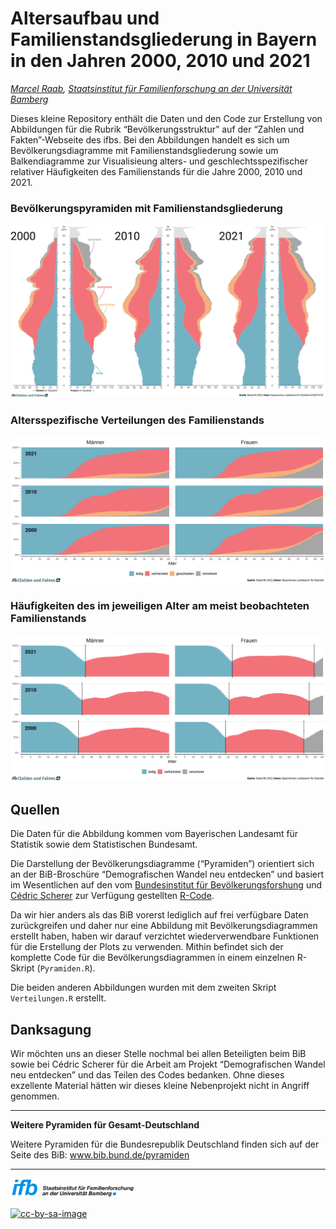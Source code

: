 Altersaufbau und Familienstandsgliederung in Bayern in den Jahren 2000,
2010 und 2021
================

[*Marcel Raab*](https://marcelraab.de/)*, [Staatsinstitut für
Familienforschung an der Universität
Bamberg](https://www.ifb.bayern.de/)*

Dieses kleine Repository enthält die Daten und den Code zur Erstellung
von Abbildungen für die Rubrik “Bevölkerungsstruktur” auf der “Zahlen
und Fakten”-Webseite des ifbs. Bei den Abbildungen handelt es sich um
Bevölkerungsdiagramme mit Familienstandsgliederung sowie um
Balkendiagramme zur Visualisieung alters- und geschlechtsspezifischer
relativer Häufigkeiten des Familienstands für die Jahre 2000, 2010 und
2021.

### Bevölkerungspyramiden mit Familienstandsgliederung

![](Abbildungen/Pyramiden_00-10-21.png)

### Altersspezifische Verteilungen des Familienstands

![](Abbildungen/Anteilswerte_00-10-21.png)

### Häufigkeiten des im jeweiligen Alter am meist beobachteten Familienstands

![](Abbildungen/Modalwerte_00-10-21.png)

## Quellen

Die Daten für die Abbildung kommen vom Bayerischen Landesamt für
Statistik sowie dem Statistischen Bundesamt.

Die Darstellung der Bevölkerungsdiagramme (“Pyramiden”) orientiert sich
an der BiB-Broschüre “Demografischen Wandel neu entdecken” und basiert
im Wesentlichen auf den vom [Bundesinstitut für
Bevölkerungsforshung](https://www.bib.bund.de/) und [Cédric
Scherer](https://cedricscherer.netlify.app/) zur Verfügung gestellten
[R-Code](https://github.com/z3tt/BiB-population-pyramids).

Da wir hier anders als das BiB vorerst lediglich auf frei verfügbare
Daten zurückgreifen und daher nur eine Abbildung mit
Bevölkerungsdiagrammen erstellt haben, haben wir darauf verzichtet
wiederverwendbare Funktionen für die Erstellung der Plots zu verwenden.
Mithin befindet sich der komplette Code für die Bevölkerungsdiagrammen
in einem einzelnen R-Skript (`Pyramiden.R`).

Die beiden anderen Abbildungen wurden mit dem zweiten Skript
`Verteilungen.R` erstellt.

## Danksagung

Wir möchten uns an dieser Stelle nochmal bei allen Beteiligten beim BiB
sowie bei Cédric Scherer für die Arbeit am Projekt “Demografischen
Wandel neu entdecken” und das Teilen des Codes bedanken. Ohne dieses
exzellente Material hätten wir dieses kleine Nebenprojekt nicht in
Angriff genommen.

------------------------------------------------------------------------

**Weitere Pyramiden für Gesamt-Deutschland**

Weitere Pyramiden für die Bundesrepublik Deutschland finden sich auf der
Seite des BiB: www.bib.bund.de/pyramiden

------------------------------------------------------------------------

[<img src="Logos/ifb_Logo_RGB.jpg" alt="ifb" width="200"/>](https://www.ifb.bayern.de/)

[![cc-by-sa-image](https://licensebuttons.net/l/by-sa/4.0/88x31.png)](https://creativecommons.org/licenses/by-sa/4.0/)
